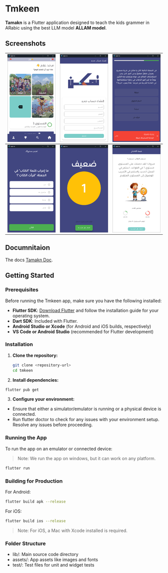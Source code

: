 # Tmkeen

**Tamakn** is a Flutter application designed to teach the kids grammer in ARabic using the best LLM model **ALLAM model**.

## Screenshots

| ![Home Screen](screenshots/home.png) | ![Lesson Screen](screenshots/register.png) | ![Quiz Screen](screenshots/quiz.png) |
| ------------------------------------ | --------------------------------------- | ------------------------------------ |
| ![Quiz Result Screen](screenshots/pre-test.png) | ![Profile Screen](screenshots/result.png) | ![Settings Screen](screenshots/level.png) |


## Documnitaion

The docs [Tamakn Doc](https://github.com/ahmedoid/tamakn-allam/blob/main/Tamkan_Allam.pdf).

## Getting Started

### Prerequisites

Before running the Tmkeen app, make sure you have the following installed:

- **Flutter SDK**: [Download Flutter](https://flutter.dev/docs/get-started/install) and follow the installation guide for your operating system.
- **Dart SDK**: Included with Flutter.
- **Android Studio or Xcode** (for Android and iOS builds, respectively)
- **VS Code or Android Studio** (recommended for Flutter development)

### Installation

1. **Clone the repository:**

   ```bash
   git clone <repository-url>
   cd tmkeen
2. **Install dependencies:**

```bash
flutter pub get
```

3. **Configure your environment:**

- Ensure that either a simulator/emulator is running or a physical device is connected.
- Run flutter doctor to check for any issues with your environment setup. Resolve any issues before proceeding.

### Running the App
To run the app on an emulator or connected device:
> Note: We run the app on windows, but it can work on any platform. 

```bash
flutter run
```
### Building for Production
For Android:
```bash
flutter build apk --release
```
For iOS:

```bash
flutter build ios --release
```
> Note: For iOS, a Mac with Xcode installed is required.


### Folder Structure
- lib/: Main source code directory
- assets/: App assets like images and fonts
- test/: Test files for unit and widget tests
